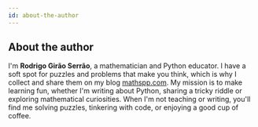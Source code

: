 ```yaml
---
id: about-the-author
---
```


## About the author

I'm **Rodrigo Girão Serrão**, a mathematician and Python educator.  I have a soft spot for puzzles and problems that make you think, which is why I collect and share them on my blog [mathspp.com](https://mathspp.com).  My mission is to make learning fun, whether I'm writing about Python, sharing a tricky riddle or exploring mathematical curiosities.  When I'm not teaching or writing, you'll find me solving puzzles, tinkering with code, or enjoying a good cup of coffee.